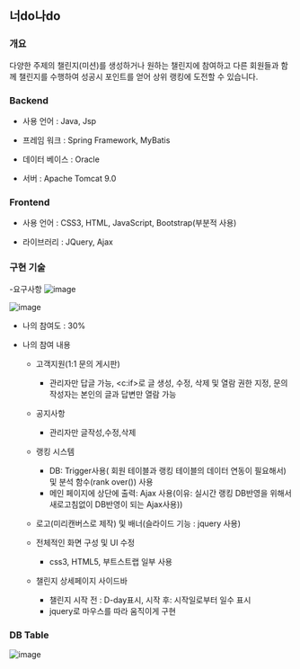 ## 너do나do   

### 개요
다양한 주제의 챌린지(미션)를 생성하거나 원하는 챌린지에 참여하고 다른 회원들과 함께 챌린지를 수행하여 성공시 포인트를 얻어 상위 랭킹에 도전할 수 있습니다.

### Backend

- 사용 언어 : Java, Jsp

- 프레임 워크 : Spring Framework, MyBatis              

- 데이터 베이스 : Oracle

- 서버 : Apache Tomcat 9.0


### Frontend

- 사용 언어 :  CSS3, HTML, JavaScript, Bootstrap(부분적 사용)

- 라이브러리 : JQuery, Ajax


### 구현 기술

-요구사항
![image](https://user-images.githubusercontent.com/97445449/162133767-3e13e04f-87c7-4336-bcdf-56b4a8e07d87.png)

![image](https://user-images.githubusercontent.com/97445449/162133790-5d4765bd-44a8-47bb-b0d9-7ff2dc224ae9.png)



- 나의 참여도 : 30%

- 나의 참여 내용

    * 고객지원(1:1 문의 게시판) 
      * 관리자만 답글 가능, <c:if>로 글 생성, 수정, 삭제 및 열람 권한 지정, 문의 작성자는 본인의 글과 답변만 열람 가능


    * 공지사항  
      * 관리자만 글작성,수정,삭제

    * 랭킹 시스템  
      * DB: Trigger사용( 회원 테이블과 랭킹 테이블의 데이터 연동이 필요해서) 및 분석 함수(rank over()) 사용 
      * 메인 페이지에 상단에 출력: Ajax 사용(이유: 실시간 랭킹 DB반영을 위해서 새로고침없이 DB반영이 되는 Ajax사용))

    * 로고(미리캔버스로 제작) 및 배너(슬라이드 기능 : jquery 사용)

    * 전체적인 화면 구성 및 UI 수정
      * css3, HTML5, 부트스트랩 일부 사용

    * 챌린지 상세페이지 사이드바
      * 챌린지 시작 전 : D-day표시, 시작 후: 시작일로부터 일수 표시
      * jquery로 마우스를 따라 움직이게 구현 




### DB Table
![image](https://user-images.githubusercontent.com/97445449/162133665-615b63cb-1630-4306-a268-8bfe8779a8f4.png)


